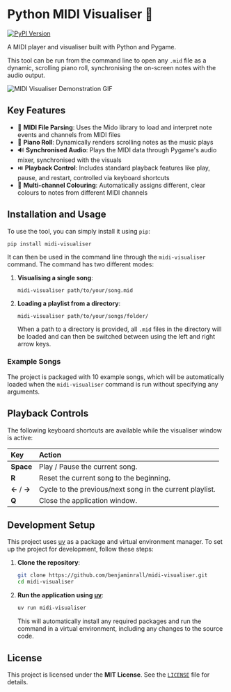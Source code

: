 # Python MIDI Visualiser 🎹

[![PyPI Version](https://img.shields.io/pypi/v/midi-visualiser)](https://pypi.org/project/midi-visualiser/)

A MIDI player and visualiser built with Python and Pygame.

This tool can be run from the command line to open any `.mid` file as a dynamic, scrolling piano roll, synchronising the on-screen notes with the audio output.

![MIDI Visualiser Demonstration GIF](https://github.com/user-attachments/assets/6bbbe8f7-e93b-4289-8eb1-d0823b3c3bfe)

## Key Features

- 🎵 **MIDI File Parsing**: Uses the Mido library to load and interpret note events and channels from MIDI files
- 🎹 **Piano Roll**: Dynamically renders scrolling notes as the music plays
- 🔊 **Synchronised Audio**: Plays the MIDI data through Pygame's audio mixer, synchronised with the visuals
- ⏯️ **Playback Control**: Includes standard playback features like play, pause, and restart, controlled via keyboard shortcuts
- 🎨 **Multi-channel Colouring**: Automatically assigns different, clear colours to notes from different MIDI channels

## Installation and Usage

To use the tool, you can simply install it using `pip`:

```shell
pip install midi-visualiser
```

It can then be used in the command line through the `midi-visualiser` command. The command has two different modes:

1. **Visualising a single song**:

   ```shell
   midi-visualiser path/to/your/song.mid
   ```

2. **Loading a playlist from a directory**:

   ```shell
   midi-visualiser path/to/your/songs/folder/
   ```

   When a path to a directory is provided, all `.mid` files in the directory will be loaded and can then be switched between using the left and right arrow keys.

### Example Songs

The project is packaged with 10 example songs, which will be automatically loaded when the `midi-visualiser` command is run without specifying any arguments.

## Playback Controls

The following keyboard shortcuts are available while the visualiser window is active:

| Key           | Action                                                   |
| :------------ | :------------------------------------------------------- |
| **Space**     | Play / Pause the current song.                           |
| **R**         | Reset the current song to the beginning.                 |
| **←** / **→** | Cycle to the previous/next song in the current playlist. |
| **Q**         | Close the application window.                            |

## Development Setup

This project uses [uv](https://github.com/astral-sh/uv) as a package and virtual environment manager. To set up the project for development, follow these steps:

1. **Clone the repository**:

   ```sh
   git clone https://github.com/benjaminrall/midi-visualiser.git
   cd midi-visualiser
   ```

2. **Run the application using [uv](https://github.com/astral-sh/uv)**:

   ```sh
   uv run midi-visualiser
   ```

   This will automatically install any required packages and run the command in a virtual environment, including any changes to the source code.

## License

This project is licensed under the **MIT License**. See the [`LICENSE`](./LICENSE) file for details.
